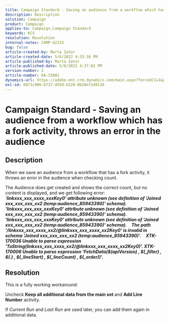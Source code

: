 ```yaml
---
title: Campaign Standard - Saving an audience from a workflow which has a fork activity, throws an error in the audience
description: Description
solution: Campaign
product: Campaign
applies-to: Campaign,Campaign Standard
keywords: KCS
resolution: Resolution
internal-notes: CAMP-42133
bug: false
article-created-by: Marta Zator
article-created-date: 5/6/2022 4:33:16 PM
article-published-by: Marta Zator
article-published-date: 5/6/2022 4:37:02 PM
version-number: 2
article-number: KA-15801
dynamics-url: https://adobe-ent.crm.dynamics.com/main.aspx?forceUCI=1&pagetype=entityrecord&etn=knowledgearticle&id=286a3538-5acd-ec11-a7b5-6045bd00dbbc
exl-id: 6071c906-b737-455d-b220-8b28ef149139
---
```

# Campaign Standard - Saving an audience from a workflow which has a fork activity, throws an error in the audience

## Description


When we save an audience from a workflow that has a fork activity, it throws an error in the audience when checking count.

 The Audience does get created and shows the correct count, but no content is displayed, and we get following error:
  
*'<b>linkxxx_xxx_xxxx_xxxKey0' attribute unknown (see definition of 'Joined xxx_xxx_xxx_xx2 (temp:audience_85943390)' schema). 'linkxxx_xxx_xxx_xxxKey0' attribute unknown (see definition of 'Joined xxx_xxx_xxx_xx2 (temp:audience_85943390)' schema). 'linkxxx_xxx_xxx_xxxKey0' attribute unknown (see definition of 'Joined xxx_xxx_xxx_xx2 (temp:audience_85943390)' schema).</b>*
  <b>__</b> 
<b>*The path '/linkxxx_xxx_xxxx_xx2/@linkxxx_xxx_xxxx_xx2Key0' is invalid in schema 'Joined xxx_xxx_xxx_xx2 (temp:audience_85943390)'.</b>*
  <b>__</b> 
<b>*XTK-170036 Unable to parse expression 'ToString(linkxxx_xxx_xxxx_xx2/@linkxxx_xxx_xxxx_xx2Key0)'. XTK-170006 Unable to parse expression 'FetchData($(apiVersion) , $(_filter) , $(.) , $(_lineStart) , $(_lineCount) , $(_order))'.</b>*


## Resolution


This is a fully working workaround:

Uncheck <b>Keep all additional data from the main set </b>and <b>Add Line Number</b> activity.

If *Current Run* and *Last Run* are used later, you can add them again in additional data.
